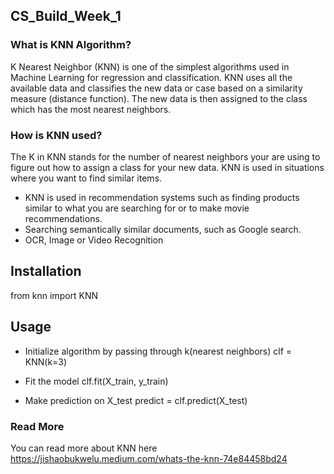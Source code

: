 ## CS_Build_Week_1

### What is KNN Algorithm?
K Nearest Neighbor (KNN) is one of the simplest algorithms used in Machine Learning for regression and classification.
KNN uses all the available data and classifies the new data or case based on a similarity measure (distance function).
The new data is then assigned to the class which has the most nearest neighbors.

### How is KNN used?
The K in KNN stands for the number of nearest neighbors your are using to figure out how to assign a class for your new data.
KNN is used in situations where you want to find similar items. 
- KNN is used in recommendation systems such as finding products similar to what you are searching for or to make movie recommendations.
- Searching semantically similar documents, such as Google search.
- OCR, Image or Video Recognition

## Installation
from knn import KNN

## Usage
* Initialize algorithm by passing through k(nearest neighbors)
   clf = KNN(k=3)
  
 
 * Fit the model
    clf.fit(X_train, y_train)
    
  * Make prediction on X_test
     predict = clf.predict(X_test)

### Read More
You can read more about KNN here https://jishaobukwelu.medium.com/whats-the-knn-74e84458bd24



